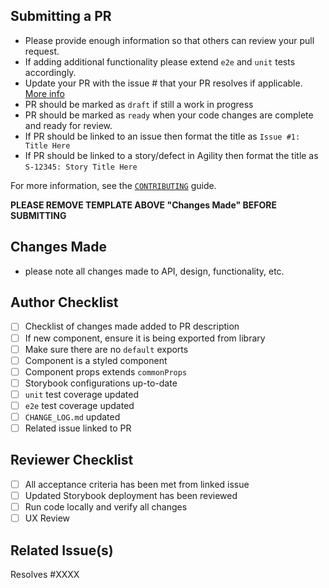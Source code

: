 ## Submitting a PR

- Please provide enough information so that others can review your pull request.
- If adding additional functionality please extend `e2e` and `unit` tests accordingly.
- Update your PR with the issue # that your PR resolves if applicable. [More info](https://docs.github.com/en/github/managing-your-work-on-github/linking-a-pull-request-to-an-issue#linking-a-pull-request-to-an-issue-using-a-keyword.)
- PR should be marked as `draft` if still a work in progress
- PR should be marked as `ready` when your code changes are complete and ready for review.
- If PR should be linked to an issue then format the title as `Issue #1: Title Here`
- If PR should be linked to a story/defect in Agility then format the title as `S-12345: Story Title Here`

For more information, see the [`CONTRIBUTING`](https://github.com/digital-ai/dot-components/blob/master/CONTRIBUTING.md) guide.

**PLEASE REMOVE TEMPLATE ABOVE "Changes Made" BEFORE SUBMITTING**

## Changes Made

- please note all changes made to API, design, functionality, etc.

## Author Checklist

- [ ] Checklist of changes made added to PR description
- [ ] If new component, ensure it is being exported from library
- [ ] Make sure there are no `default` exports
- [ ] Component is a styled component
- [ ] Component props extends `commonProps`
- [ ] Storybook configurations up-to-date
- [ ] `unit` test coverage updated
- [ ] `e2e` test coverage updated
- [ ] `CHANGE_LOG.md` updated
- [ ] Related issue linked to PR

## Reviewer Checklist

- [ ] All acceptance criteria has been met from linked issue
- [ ] Updated Storybook deployment has been reviewed
- [ ] Run code locally and verify all changes
- [ ] UX Review

## Related Issue(s)

Resolves #XXXX
